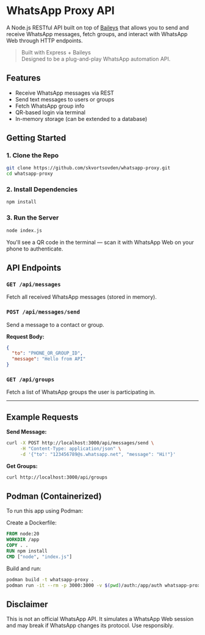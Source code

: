 # WhatsApp Proxy API

A Node.js RESTful API built on top of [Baileys](https://github.com/WhiskeySockets/Baileys) that allows you to send and receive WhatsApp messages, fetch groups, and interact with WhatsApp Web through HTTP endpoints.

> Built with Express + Baileys  
> Designed to be a plug-and-play WhatsApp automation API.


## Features

- Receive WhatsApp messages via REST
- Send text messages to users or groups
- Fetch WhatsApp group info
- QR-based login via terminal
- In-memory storage (can be extended to a database)


## Getting Started

### 1. Clone the Repo

```bash
git clone https://github.com/skvortsovden/whatsapp-proxy.git
cd whatsapp-proxy
````

### 2. Install Dependencies

```bash
npm install
```

### 3. Run the Server

```bash
node index.js
```

You'll see a QR code in the terminal — scan it with WhatsApp Web on your phone to authenticate.


## API Endpoints

### `GET /api/messages`

Fetch all received WhatsApp messages (stored in memory).

### `POST /api/messages/send`

Send a message to a contact or group.

**Request Body:**

```json
{
  "to": "PHONE_OR_GROUP_ID",
  "message": "Hello from API"
}
```

### `GET /api/groups`

Fetch a list of WhatsApp groups the user is participating in.

---

## Example Requests

**Send Message:**

```bash
curl -X POST http://localhost:3000/api/messages/send \
     -H "Content-Type: application/json" \
     -d '{"to": "123456789@s.whatsapp.net", "message": "Hi!"}'
```

**Get Groups:**

```bash
curl http://localhost:3000/api/groups
```



## Podman (Containerized)

To run this app using Podman:

Create a Dockerfile:

```Dockerfile
FROM node:20
WORKDIR /app
COPY . .
RUN npm install
CMD ["node", "index.js"]
```

Build and run:

```bash
podman build -t whatsapp-proxy .
podman run -it --rm -p 3000:3000 -v $(pwd)/auth:/app/auth whatsapp-proxy
```


## Disclaimer

This is not an official WhatsApp API. It simulates a WhatsApp Web session and may break if WhatsApp changes its protocol. Use responsibly.